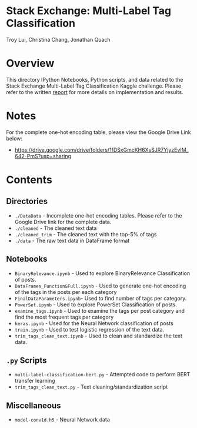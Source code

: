 # Stack Exchange: Multi-Label Tag Classification

Troy Lui, Christina Chang, Jonathan Quach

# Overview

This directory IPython Notebooks, Python scripts, and data related to the Stack Exchange Multi-Label Tag Classification Kaggle challenge. Please refer to the written [report](STA141C_ProjectReport.pdf) for more details on implementation and results.

# Notes

For the complete one-hot encoding table, please view the Google Drive Link below:
* https://drive.google.com/drive/folders/1fDSxGmcKH6XsSJR7YjyzEvIM_642-PmS?usp=sharing

# Contents

## Directories
* `./DataData` - Incomplete one-hot encoding tables. Please refer to the Google Drive link for the complete data.
* `./cleaned` - The cleaned text data
* `./cleaned_trim` - The cleaned text with the top-5% of tags
* `./data` - The raw text data in DataFrame format

## Notebooks 

* `BinaryRelevance.ipynb` - Used to explore BinaryRelevance Classification of posts.
* `DataFrames_Function&Full.ipynb` - Used to generate one-hot encoding of the tags in the posts per each category
* `FinalDataParameters.ipynb`- Used to find number of tags per category.
* `PowerSet.ipynb` - Used to explore PowerSet Classification of posts.
* `examine_tags.ipynb` - Used to examine the tags per post category and find the most frequent tags per category
* `keras.ipynb` - Used for the Neural Network classification of posts
* `train.ipynb` - Used to test logistic regression of the text data.
* `trim_tags_clean_text.ipynb` - Used to clean and standardize the text data.

## `.py` Scripts

* `multi-label-classification-bert.py` - Attempted code to perform BERT transfer learning
* `trim_tags_clean_text.py` - Text cleaning/standardization script

## Miscellaneous

* `model-conv1d.h5` - Neural Network data


